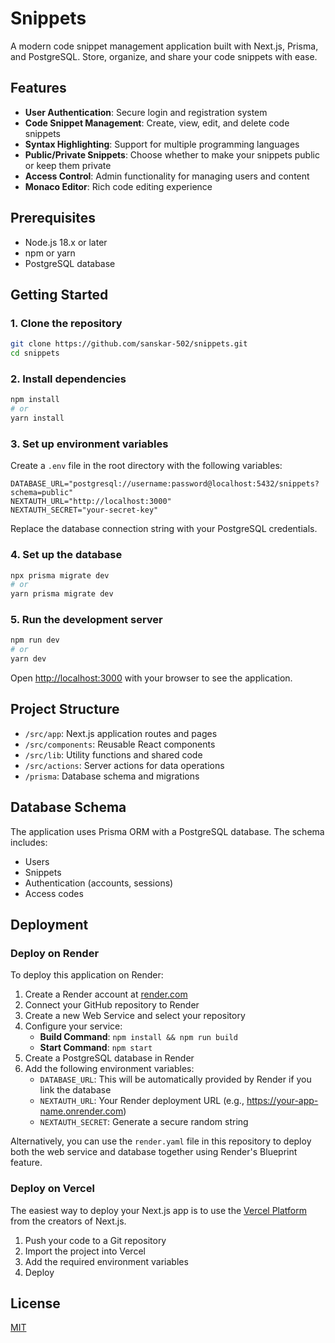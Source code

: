 # Snippets

A modern code snippet management application built with Next.js, Prisma, and PostgreSQL. Store, organize, and share your code snippets with ease.

## Features

- **User Authentication**: Secure login and registration system
- **Code Snippet Management**: Create, view, edit, and delete code snippets
- **Syntax Highlighting**: Support for multiple programming languages
- **Public/Private Snippets**: Choose whether to make your snippets public or keep them private
- **Access Control**: Admin functionality for managing users and content
- **Monaco Editor**: Rich code editing experience

## Prerequisites

- Node.js 18.x or later
- npm or yarn
- PostgreSQL database

## Getting Started

### 1. Clone the repository

```bash
git clone https://github.com/sanskar-502/snippets.git
cd snippets
```

### 2. Install dependencies

```bash
npm install
# or
yarn install
```

### 3. Set up environment variables

Create a `.env` file in the root directory with the following variables:

```
DATABASE_URL="postgresql://username:password@localhost:5432/snippets?schema=public"
NEXTAUTH_URL="http://localhost:3000"
NEXTAUTH_SECRET="your-secret-key"
```

Replace the database connection string with your PostgreSQL credentials.

### 4. Set up the database

```bash
npx prisma migrate dev
# or
yarn prisma migrate dev
```

### 5. Run the development server

```bash
npm run dev
# or
yarn dev
```

Open [http://localhost:3000](http://localhost:3000) with your browser to see the application.

## Project Structure

- `/src/app`: Next.js application routes and pages
- `/src/components`: Reusable React components
- `/src/lib`: Utility functions and shared code
- `/src/actions`: Server actions for data operations
- `/prisma`: Database schema and migrations

## Database Schema

The application uses Prisma ORM with a PostgreSQL database. The schema includes:

- Users
- Snippets
- Authentication (accounts, sessions)
- Access codes

## Deployment

### Deploy on Render

To deploy this application on Render:

1. Create a Render account at [render.com](https://render.com)
2. Connect your GitHub repository to Render
3. Create a new Web Service and select your repository
4. Configure your service:
   - **Build Command**: `npm install && npm run build`
   - **Start Command**: `npm start`
5. Create a PostgreSQL database in Render
6. Add the following environment variables:
   - `DATABASE_URL`: This will be automatically provided by Render if you link the database
   - `NEXTAUTH_URL`: Your Render deployment URL (e.g., https://your-app-name.onrender.com)
   - `NEXTAUTH_SECRET`: Generate a secure random string

Alternatively, you can use the `render.yaml` file in this repository to deploy both the web service and database together using Render's Blueprint feature.

### Deploy on Vercel

The easiest way to deploy your Next.js app is to use the [Vercel Platform](https://vercel.com/new) from the creators of Next.js.

1. Push your code to a Git repository
2. Import the project into Vercel
3. Add the required environment variables
4. Deploy

## License

[MIT](LICENSE)

